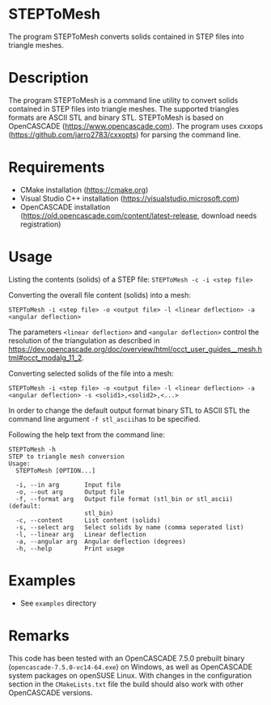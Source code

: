 # STEPToMesh
The program STEPToMesh converts solids contained in STEP files into triangle meshes.

# Description
The program STEPToMesh is a command line utility to convert solids contained in STEP files into triangle meshes. The supported triangles formats are ASCII STL and binary STL. STEPToMesh is based on OpenCASCADE (https://www.opencascade.com). The program uses cxxops (https://github.com/jarro2783/cxxopts) for parsing the command line.

# Requirements
 * CMake installation (https://cmake.org)
 * Visual Studio C++ installation (https://visualstudio.microsoft.com)
 * OpenCASCADE installation (https://old.opencascade.com/content/latest-release, download needs registration)

# Usage
Listing the contents (solids) of a STEP file:
`STEPToMesh -c -i <step file>`

Converting the overall file content (solids) into a mesh:

`STEPToMesh -i <step file> -o <output file> -l <linear deflection> -a <angular deflection>`

The parameters `<linear deflection>` and `<angular deflection>` control the resolution of the triangulation as described in https://dev.opencascade.org/doc/overview/html/occt_user_guides__mesh.html#occt_modalg_11_2.

Converting selected solids of the file into a mesh:

`STEPToMesh -i <step file> -o <output file> -l <linear deflection> -a <angular deflection> -s <solid1>,<solid2>,<...>`

In order to change the default output format binary STL to ASCII STL the command line argument `-f stl_ascii`has to be specified.

Following the help text from the command line:
```
STEPToMesh -h
STEP to triangle mesh conversion
Usage:
  STEPToMesh [OPTION...]

  -i, --in arg       Input file
  -o, --out arg      Output file
  -f, --format arg   Output file format (stl_bin or stl_ascii) (default:
                     stl_bin)
  -c, --content      List content (solids)
  -s, --select arg   Select solids by name (comma seperated list)
  -l, --linear arg   Linear deflection
  -a, --angular arg  Angular deflection (degrees)
  -h, --help         Print usage
```

# Examples
 * See `examples` directory
 
# Remarks
This code has been tested with an OpenCASCADE 7.5.0 prebuilt binary (`opencascade-7.5.0-vc14-64.exe`) on Windows, as well as OpenCASCADE system packages on openSUSE Linux. With changes in the configuration section in the `CMakeLists.txt` file the build should also work with other OpenCASCADE versions.

